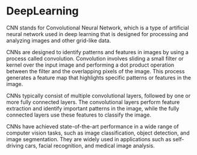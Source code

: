 # DeepLearning

CNN stands for Convolutional Neural Network, which is a type of artificial neural network used in 
deep learning that is designed for processing and analyzing images and other grid-like data.

CNNs are designed to identify patterns and features in images by using a process called convolution. 
Convolution involves sliding a small filter or kernel over the input image and performing a dot product 
operation between the filter and the overlapping pixels of the image. This process generates a feature 
map that highlights specific patterns or features in the image.

CNNs typically consist of multiple convolutional layers, followed by one or more fully connected layers. 
The convolutional layers perform feature extraction and identify important patterns in the image, while 
the fully connected layers use these features to classify the image.

CNNs have achieved state-of-the-art performance in a wide range of computer vision tasks, such as image 
classification, object detection, and image segmentation. They are widely used in applications such as 
self-driving cars, facial recognition, and medical image analysis.
